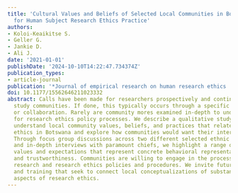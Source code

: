 ```yaml
---
title: 'Cultural Values and Beliefs of Selected Local Communities in Botswana: Implications
  for Human Subject Research Ethics Practice'
authors:
- Koloi-Keaikitse S.
- Geller G.
- Jankie D.
- Ali J.
date: '2021-01-01'
publishDate: '2024-10-10T14:22:47.734374Z'
publication_types:
- article-journal
publication: '*Journal of empirical research on human research ethics : JERHRE*'
doi: 10.1177/15562646211023332
abstract: Calls have been made for researchers prospectively and continuously to engage
  study communities. If done, this typically occurs through a specific research study
  or collaboration. Rarely are community mores examined in-depth to understand implications
  for research ethics policy processes. We describe a qualitative study designed to
  understand local community values, beliefs, and practices that relate to research
  ethics in Botswana and explore how communities would want their interests represented.
  Through focus group discussions across two different selected ethnic communities
  and in-depth interviews with paramount chiefs, we highlight a range of community
  values and expectations that represent concrete behavioral representations of respect
  and trustworthiness. Communities are willing to engage in the process of enhancing
  research and research ethics policies and procedures. We invite future research
  and training that seek to connect local conceptualizations of substantive and procedural
  aspects of research ethics.
---
```

